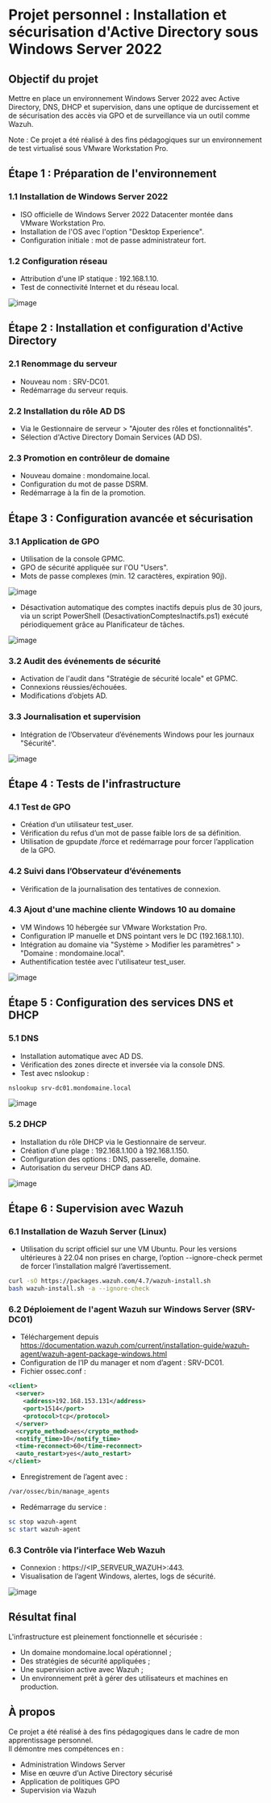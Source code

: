 # Projet personnel : Installation et sécurisation d'Active Directory sous Windows Server 2022

## Objectif du projet

Mettre en place un environnement Windows Server 2022 avec Active Directory, DNS, DHCP et supervision, dans une optique de durcissement et de sécurisation des accès via GPO et de surveillance via un outil comme Wazuh.

Note : Ce projet a été réalisé à des fins pédagogiques sur un environnement de test virtualisé sous VMware Workstation Pro.

## Étape 1 : Préparation de l'environnement

### 1.1 Installation de Windows Server 2022

- ISO officielle de Windows Server 2022 Datacenter montée dans VMware Workstation Pro.
- Installation de l'OS avec l'option "Desktop Experience".
- Configuration initiale : mot de passe administrateur fort.

### 1.2 Configuration réseau

- Attribution d'une IP statique : 192.168.1.10.
- Test de connectivité Internet et du réseau local.

![image](https://github.com/user-attachments/assets/3657cada-bf46-42bb-9bc5-a2c6d9b37ebe)

## Étape 2 : Installation et configuration d'Active Directory

### 2.1 Renommage du serveur

- Nouveau nom : SRV-DC01.
- Redémarrage du serveur requis.

### 2.2 Installation du rôle AD DS

- Via le Gestionnaire de serveur > "Ajouter des rôles et fonctionnalités".
- Sélection d'Active Directory Domain Services (AD DS).

### 2.3 Promotion en contrôleur de domaine

- Nouveau domaine : mondomaine.local.
- Configuration du mot de passe DSRM.
- Redémarrage à la fin de la promotion.

## Étape 3 : Configuration avancée et sécurisation

### 3.1 Application de GPO

- Utilisation de la console GPMC.
- GPO de sécurité appliquée sur l'OU "Users".
- Mots de passe complexes (min. 12 caractères, expiration 90j).

![image](https://github.com/user-attachments/assets/94f8db03-e6cf-4618-959e-47b1be192bcb)

- Désactivation automatique des comptes inactifs depuis plus de 30 jours, via un script PowerShell (DesactivationComptesInactifs.ps1) exécuté périodiquement grâce au Planificateur de tâches.

![image](https://github.com/user-attachments/assets/e39573c6-7cd4-40a0-abdc-533bcdbb889d)

### 3.2 Audit des événements de sécurité

- Activation de l'audit dans "Stratégie de sécurité locale" et GPMC.
- Connexions réussies/échouées.
- Modifications d’objets AD.

### 3.3 Journalisation et supervision

- Intégration de l’Observateur d’événements Windows pour les journaux "Sécurité".

![image](https://github.com/user-attachments/assets/29ce843a-1bd7-491d-851a-bfee499efa14)

## Étape 4 : Tests de l'infrastructure

### 4.1 Test de GPO

- Création d’un utilisateur test_user.
- Vérification du refus d’un mot de passe faible lors de sa définition.
- Utilisation de gpupdate /force et redémarrage pour forcer l’application de la GPO.

### 4.2 Suivi dans l’Observateur d’événements

- Vérification de la journalisation des tentatives de connexion.

### 4.3 Ajout d'une machine cliente Windows 10 au domaine

- VM Windows 10 hébergée sur VMware Workstation Pro.
- Configuration IP manuelle et DNS pointant vers le DC (192.168.1.10).
- Intégration au domaine via "Système > Modifier les paramètres" > "Domaine : mondomaine.local".
- Authentification testée avec l'utilisateur test_user.

![image](https://github.com/user-attachments/assets/15c56927-7dbf-496e-b9d4-b88cd437512d)

## Étape 5 : Configuration des services DNS et DHCP

### 5.1 DNS

- Installation automatique avec AD DS.
- Vérification des zones directe et inversée via la console DNS.
- Test avec nslookup :

```bash
nslookup srv-dc01.mondomaine.local
```

![image](https://github.com/user-attachments/assets/0ef8729e-fbbe-47f5-9ede-862a522ce6ab)

### 5.2 DHCP

- Installation du rôle DHCP via le Gestionnaire de serveur.
- Création d’une plage : 192.168.1.100 à 192.168.1.150.
- Configuration des options : DNS, passerelle, domaine.
- Autorisation du serveur DHCP dans AD.

![image](https://github.com/user-attachments/assets/73a76202-b2d1-446c-9341-0d0b652dfe68)

## Étape 6 : Supervision avec Wazuh

### 6.1 Installation de Wazuh Server (Linux)

- Utilisation du script officiel sur une VM Ubuntu. Pour les versions ultérieures à 22.04 non prises en charge, l’option --ignore-check permet de forcer l’installation malgré l’avertissement.

```bash
curl -sO https://packages.wazuh.com/4.7/wazuh-install.sh
bash wazuh-install.sh -a --ignore-check
```

### 6.2 Déploiement de l'agent Wazuh sur Windows Server (SRV-DC01)

- Téléchargement depuis https://documentation.wazuh.com/current/installation-guide/wazuh-agent/wazuh-agent-package-windows.html
- Configuration de l’IP du manager et nom d’agent : SRV-DC01.
- Fichier ossec.conf :

```xml
<client>
  <server>
    <address>192.168.153.131</address>
    <port>1514</port>
    <protocol>tcp</protocol>
  </server>
  <crypto_method>aes</crypto_method>
  <notify_time>10</notify_time>
  <time-reconnect>60</time-reconnect>
  <auto_restart>yes</auto_restart>
</client>
```

- Enregistrement de l’agent avec :

```bash
/var/ossec/bin/manage_agents
```

- Redémarrage du service :

```powershell
sc stop wazuh-agent
sc start wazuh-agent
```

### 6.3 Contrôle via l’interface Web Wazuh

- Connexion : https://<IP_SERVEUR_WAZUH>:443.
- Visualisation de l’agent Windows, alertes, logs de sécurité.

![image](https://github.com/user-attachments/assets/160c374b-5cff-40d3-9da9-e28ebc60f727)

## Résultat final

L'infrastructure est pleinement fonctionnelle et sécurisée :
- Un domaine mondomaine.local opérationnel ;
- Des stratégies de sécurité appliquées ;
- Une supervision active avec Wazuh ;
- Un environnement prêt à gérer des utilisateurs et machines en production.

## À propos

Ce projet a été réalisé à des fins pédagogiques dans le cadre de mon apprentissage personnel.  
Il démontre mes compétences en :

- Administration Windows Server
- Mise en œuvre d’un Active Directory sécurisé
- Application de politiques GPO
- Supervision via Wazuh
